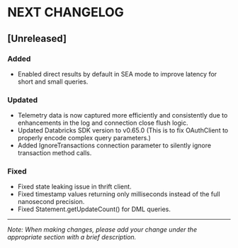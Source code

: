 # NEXT CHANGELOG

## [Unreleased]

### Added
- Enabled direct results by default in SEA mode to improve latency for short and small queries.
### Updated
- Telemetry data is now captured more efficiently and consistently due to enhancements in the log and connection close flush logic.
- Updated Databricks SDK version to v0.65.0 (This is to fix OAuthClient to properly encode complex query parameters.)
- Added IgnoreTransactions connection parameter to silently ignore transaction method calls.

### Fixed
- Fixed state leaking issue in thrift client.
- Fixed timestamp values returning only milliseconds instead of the full nanosecond precision.
- Fixed Statement.getUpdateCount() for DML queries.
---
*Note: When making changes, please add your change under the appropriate section with a brief description.* 
